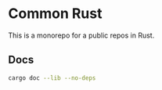 # Common Rust

This is a monorepo for a public repos in Rust.

## Docs

```zsh
cargo doc --lib --no-deps
```
